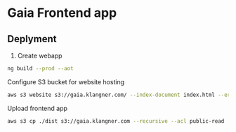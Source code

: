 # Gaia Frontend app

## Deplyment

1. Create webapp

```bash
ng build --prod --aot
```

Configure S3 bucket for website hosting

```bash
aws s3 website s3://gaia.klangner.com/ --index-document index.html --error-document error.html
```

Upload frontend app

```bash
aws s3 cp ./dist s3://gaia.klangner.com --recursive --acl public-read
```
